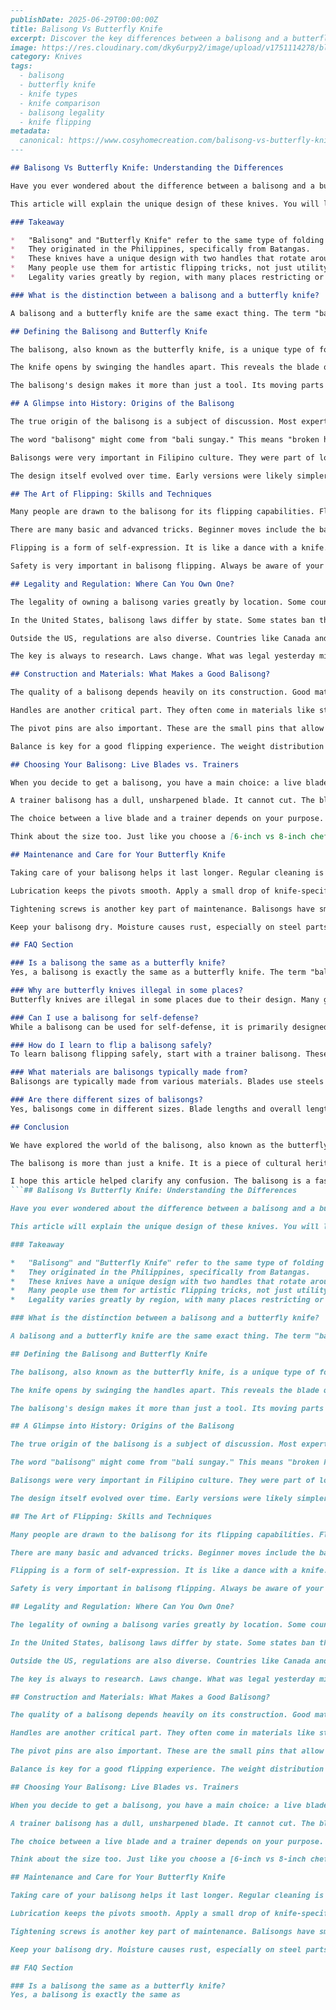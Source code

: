 ```markdown
---
publishDate: 2025-06-29T00:00:00Z
title: Balisong Vs Butterfly Knife
excerpt: Discover the key differences between a balisong and a butterfly knife. Learn about their origins, legality, and uses in this detailed guide.
image: https://res.cloudinary.com/dky6urpy2/image/upload/v1751114278/blog_image_1751114278_lx1wds.webp
category: Knives
tags:
  - balisong
  - butterfly knife
  - knife types
  - knife comparison
  - balisong legality
  - knife flipping
metadata:
  canonical: https://www.cosyhomecreation.com/balisong-vs-butterfly-knife
---

## Balisong Vs Butterfly Knife: Understanding the Differences

Have you ever wondered about the difference between a balisong and a butterfly knife? Many people use these terms, but sometimes they are not sure what they mean. I often hear questions about them. Let's make it clear. We will look at what these knives are, where they come from, and how people use them.

This article will explain the unique design of these knives. You will learn about their history and cultural meaning. We will discuss how people perform tricks with them. We also cover the laws about owning them in different places. I will talk about how these knives are made. Then we will compare live blades with training knives. Finally, you will get tips on caring for your knife.

### Takeaway

*   "Balisong" and "Butterfly Knife" refer to the same type of folding knife.
*   They originated in the Philippines, specifically from Batangas.
*   These knives have a unique design with two handles that rotate around the tang.
*   Many people use them for artistic flipping tricks, not just utility.
*   Legality varies greatly by region, with many places restricting or banning them.

### What is the distinction between a balisong and a butterfly knife?

A balisong and a butterfly knife are the same exact thing. The term "balisong" comes from the Philippines, where the knife originated. "Butterfly knife" is a descriptive name given because its two handles swing open like butterfly wings. There is no functional or design difference between them.

## Defining the Balisong and Butterfly Knife

The balisong, also known as the butterfly knife, is a unique type of folding knife. It has two handles that rotate. These handles counter-rotate around the tang. The tang is the part of the blade that extends into the handle. When closed, the blade sits securely between the two handles. This design keeps the sharp edge safely covered.

The knife opens by swinging the handles apart. This reveals the blade quickly. The two handles are often called the "bite handle" and the "safe handle." The bite handle is the one that covers the sharp edge when the knife is closed. The safe handle is the one that covers the blunt edge. Knowing this helps flippers avoid cuts.

The balisong's design makes it more than just a tool. Its moving parts allow for quick deployment. They also make it popular for artistic maneuvers. People perform elaborate tricks by manipulating the handles. This movement is called "flipping." The distinctive opening method is a key part of its appeal.

## A Glimpse into History: Origins of the Balisong

The true origin of the balisong is a subject of discussion. Most experts agree it comes from the Philippines. It specifically comes from the Batangas province. People there used the balisong as a utility knife. It served many purposes for daily tasks. It was a common tool for farmers and fishermen.

The word "balisong" might come from "bali sungay." This means "broken horn" in Tagalog. This name refers to the materials used for older handles. Another theory suggests it comes from "bali sa taong," meaning "to break a person." This hints at its effectiveness as a self-defense weapon. I think its history shows a mix of everyday use and personal safety.

Balisongs were very important in Filipino culture. They were part of local martial arts. People passed down knife-wielding skills through generations. The knife became a symbol of Filipino heritage. It represented the resourcefulness of the people. This rich history makes the balisong special to many collectors. Some styles, like the [American vs European knife and fork](https://cosyhomecreation.com/american-vs-european-knife-and-fork) have distinct cultural roots too. Different cultures develop different tools based on their needs and traditions.

The design itself evolved over time. Early versions were likely simpler. As craftsmanship improved, so did the knives. Modern balisongs often use advanced materials. But the core design remains true to its roots. This connection to the past is part of the balisong's enduring charm.

## The Art of Flipping: Skills and Techniques

Many people are drawn to the balisong for its flipping capabilities. Flipping is the art of manipulating the knife. You move it in complex, flowing patterns. It takes a lot of practice to master these tricks. The goal is to perform movements smoothly and safely. Flipping helps improve hand-eye coordination. It also builds dexterity.

There are many basic and advanced tricks. Beginner moves include the basic opening and closing. The "zen rollover" and "aerial" are also popular starting points. More advanced tricks involve multiple rotations and intricate hand movements. Flippers often use trainer balisongs first. These knives have dull blades. They prevent injuries during practice.

Flipping is a form of self-expression. It is like a dance with a knife. Each flipper develops a unique style. Videos of balisong flipping are popular online. They showcase the skill and artistry involved. I have seen some amazing performances. The community of balisong flippers is very active. They share tips and tricks with each other.

Safety is very important in balisong flipping. Always be aware of your surroundings. Make sure you have enough space. Use a trainer knife when learning new moves. Only use live blades after you are very confident. Wearing gloves can also protect your hands. This dedication to safety allows the art form to thrive.

## Legality and Regulation: Where Can You Own One?

The legality of owning a balisong varies greatly by location. Some countries and states have strict laws. Others have more relaxed rules. It is very important to know the laws where you live. Ignorance of the law is not an excuse. You must always check local regulations before buying or carrying a balisong.

In the United States, balisong laws differ by state. Some states ban them entirely. This means you cannot own, carry, or even import them. Other states allow ownership but restrict open or concealed carry. For example, California considers them a switchblade, which is generally illegal to carry concealed. In contrast, states like Arizona have fewer restrictions. I recommend checking your state's specific knife laws.

Outside the US, regulations are also diverse. Countries like Canada and Australia generally prohibit balisongs. The United Kingdom also has very strict knife laws. Many European countries consider them illegal weapons. However, in the Philippines, where they originate, they are more commonly accepted. Even there, some areas might have rules about public carry.

The key is always to research. Laws change. What was legal yesterday might not be today. A simple search for "[your state/country] balisong laws" can provide current information. Using a trainer balisong for practice is usually legal. This is because it does not have a sharp blade. It is the safest way to enjoy flipping without legal concerns.

## Construction and Materials: What Makes a Good Balisong?

The quality of a balisong depends heavily on its construction. Good materials lead to a durable and functional knife. Blades are usually made from various types of steel. Stainless steel is common. It resists rust well. High-carbon steel offers better edge retention. Some knives use [alloy steel vs stainless steel knife](https://cosyhomecreation.com/alloy-steel-vs-stainless-steel-knife) for different properties. Alloy steels can be stronger or hold an edge longer. The choice of blade material impacts performance.

Handles are another critical part. They often come in materials like stainless steel, titanium, or aluminum. Each material has different properties. Stainless steel handles are heavy and durable. Titanium is lighter but very strong. Aluminum handles are lightweight and good for flipping. Sometimes, you see G10 or carbon fiber handles. These materials offer good grip and reduce weight.

The pivot pins are also important. These are the small pins that allow the handles to rotate. Good balisongs use high-quality pivots. They might use hardened steel or bushings. Some even use ball bearings for very smooth action. The smoothness of the pivot directly affects how well the knife flips. I always check the hardware when looking at a balisong.

Balance is key for a good flipping experience. The weight distribution between the blade and handles matters. A well-balanced balisong feels natural to control. It moves predictably. A poorly balanced one can be difficult to manage. Different handle designs, like solid channel handles versus sandwiched scales, also affect the feel. Some high-end balisongs even allow for adjustable weights. This helps users customize the balance.

## Choosing Your Balisong: Live Blades vs. Trainers

When you decide to get a balisong, you have a main choice: a live blade or a trainer. A live blade balisong has a sharp edge. It can cut things. This type is a real tool. People use it for various tasks. Collectors also value live blades for their craftsmanship. They require careful handling due to the sharp edge.

A trainer balisong has a dull, unsharpened blade. It cannot cut. The blade is often rounded or has holes. This makes it safe for practice. Beginners should always start with a trainer. It lets you learn flipping tricks without risk of injury. Trainers are also legal in more places than live blades. This avoids many legal problems. I personally recommend starting with a trainer.

The choice between a live blade and a trainer depends on your purpose. If you want a functional knife, a live blade is appropriate. If you want to learn flipping or just enjoy the movement, a trainer is better. Many serious flippers own both. They practice new moves with a trainer. Then they perform with a live blade once they are confident. The feeling can be slightly different between the two.

Think about the size too. Just like you choose a [6-inch vs 8-inch chef knife](https://cosyhomecreation.com/6-inch-vs-8-inch-chef-knife) based on your cooking needs, balisongs come in different lengths. A longer balisong might feel different to flip than a shorter one. The weight also varies. Lighter trainers might be easier for fast tricks. Heavier ones can feel more substantial. Consider your hand size and desired flipping style.

## Maintenance and Care for Your Butterfly Knife

Taking care of your balisong helps it last longer. Regular cleaning is important. Dirt and dust can get into the pivot points. This makes the knife feel gritty. Use a soft brush to remove debris. A cotton swab works well for tight spaces. You should also wipe down the blade after each use. This prevents smudges and corrosion.

Lubrication keeps the pivots smooth. Apply a small drop of knife-specific oil to each pivot. Move the handles back and forth. This helps spread the oil. Do not use too much oil. Excess oil can attract more dirt. I often use a very light machine oil. It works wonders for smooth action. How often you oil depends on how much you use the knife.

Tightening screws is another key part of maintenance. Balisongs have small screws holding the handles together. These screws can loosen over time, especially with flipping. A small screwdriver set is essential for this. Do not overtighten them. Overtightening can strip the screws or make the action stiff. A bit of blue Loctite can help keep screws from backing out. Just be careful with it.

Keep your balisong dry. Moisture causes rust, especially on steel parts. If your knife gets wet, dry it immediately. Store your balisong in a dry place. A soft pouch can protect it from scratches. Some people use a display stand. Proper care ensures your butterfly knife remains in top condition for years. This care is similar to how you would maintain any quality tool, from a simple screwdriver to a specific type of kitchen [aluminum vs ceramic cookware](https://cosyhomecreation.com/aluminum-vs-ceramic-cookware). Materials need proper attention to last.

## FAQ Section

### Is a balisong the same as a butterfly knife?
Yes, a balisong is exactly the same as a butterfly knife. The term "balisong" is the traditional name from the Philippines. "Butterfly knife" is a more common descriptive name used worldwide. Both terms refer to the unique folding knife with two handles that pivot around the blade.

### Why are butterfly knives illegal in some places?
Butterfly knives are illegal in some places due to their design. Many governments classify them as dangerous weapons. They are seen as easy to conceal and quick to deploy. The association with rapid opening and their use in martial arts contributes to these bans. Laws vary widely, so check local regulations.

### Can I use a balisong for self-defense?
While a balisong can be used for self-defense, it is primarily designed as a utility tool and for artistic flipping. Using it defensively requires specific training. Legal ramifications for using any knife in self-defense can be severe. It is usually not recommended as a primary self-defense tool.

### How do I learn to flip a balisong safely?
To learn balisong flipping safely, start with a trainer balisong. These knives have dull, unsharpened blades. Watch online tutorials and practice basic moves slowly. Always ensure you have clear space around you. Practice over a soft surface, like a bed, to prevent damage if you drop it.

### What materials are balisongs typically made from?
Balisongs are typically made from various materials. Blades use steels like stainless steel or high-carbon steel. Handles often use stainless steel, titanium, or aluminum. Some handles also feature G10 or carbon fiber inserts. The choice of materials affects the knife's weight, balance, and durability.

### Are there different sizes of balisongs?
Yes, balisongs come in different sizes. Blade lengths and overall lengths vary. Smaller balisongs might be easier for fast, intricate tricks. Larger ones can feel more substantial and offer better reach. The size you choose often depends on your hand size and personal preference for flipping style.

## Conclusion

We have explored the world of the balisong, also known as the butterfly knife. It is clear that these two names refer to the very same unique folding knife. This knife comes from the Philippines and has a rich history. Its design allows for quick opening. It also makes it ideal for artistic flipping.

The balisong is more than just a knife. It is a piece of cultural heritage. It is also a tool for skill and artistry. From understanding its historical roots to mastering its complex movements, the balisong offers a lot. Remember, checking local laws is very important before you own one. Using a trainer is smart for learning.

I hope this article helped clarify any confusion. The balisong is a fascinating object. If you are interested in knives, consider exploring more. There is always something new to learn. Start with a trainer. Enjoy the challenge of learning to flip. It is a rewarding hobby.
```## Balisong Vs Butterfly Knife: Understanding the Differences

Have you ever wondered about the difference between a balisong and a butterfly knife? Many people use these terms, but sometimes they are not sure what they mean. I often hear questions about them. Let's make it clear. We will look at what these knives are, where they come from, and how people use them.

This article will explain the unique design of these knives. You will learn about their history and cultural meaning. We will discuss how people perform tricks with them. We also cover the laws about owning them in different places. I will talk about how these knives are made. Then we will compare live blades with training knives. Finally, you will get tips on caring for your knife.

### Takeaway

*   "Balisong" and "Butterfly Knife" refer to the same type of folding knife.
*   They originated in the Philippines, specifically from Batangas.
*   These knives have a unique design with two handles that rotate around the tang.
*   Many people use them for artistic flipping tricks, not just utility.
*   Legality varies greatly by region, with many places restricting or banning them.

### What is the distinction between a balisong and a butterfly knife?

A balisong and a butterfly knife are the same exact thing. The term "balisong" comes from the Philippines, where the knife originated. "Butterfly knife" is a descriptive name given because its two handles swing open like butterfly wings. There is no functional or design difference between them.

## Defining the Balisong and Butterfly Knife

The balisong, also known as the butterfly knife, is a unique type of folding knife. It has two handles that rotate. These handles counter-rotate around the tang. The tang is the part of the blade that extends into the handle. When closed, the blade sits securely between the two handles. This design keeps the sharp edge safely covered.

The knife opens by swinging the handles apart. This reveals the blade quickly. The two handles are often called the "bite handle" and the "safe handle." The bite handle is the one that covers the sharp edge when the knife is closed. The safe handle is the one that covers the blunt edge. Knowing this helps flippers avoid cuts.

The balisong's design makes it more than just a tool. Its moving parts allow for quick deployment. They also make it popular for artistic maneuvers. People perform elaborate tricks by manipulating the handles. This movement is called "flipping." The distinctive opening method is a key part of its appeal.

## A Glimpse into History: Origins of the Balisong

The true origin of the balisong is a subject of discussion. Most experts agree it comes from the Philippines. It specifically comes from the Batangas province. People there used the balisong as a utility knife. It served many purposes for daily tasks. It was a common tool for farmers and fishermen.

The word "balisong" might come from "bali sungay." This means "broken horn" in Tagalog. This name refers to the materials used for older handles. Another theory suggests it comes from "bali sa taong," meaning "to break a person." This hints at its effectiveness as a self-defense weapon. I think its history shows a mix of everyday use and personal safety.

Balisongs were very important in Filipino culture. They were part of local martial arts. People passed down knife-wielding skills through generations. The knife became a symbol of Filipino heritage. It represented the resourcefulness of the people. This rich history makes the balisong special to many collectors. Some styles, like the [American vs European knife and fork](https://cosyhomecreation.com/american-vs-european-knife-and-fork) have distinct cultural roots too. Different cultures develop different tools based on their needs and traditions.

The design itself evolved over time. Early versions were likely simpler. As craftsmanship improved, so did the knives. Modern balisongs often use advanced materials. But the core design remains true to its roots. This connection to the past is part of the balisong's enduring charm.

## The Art of Flipping: Skills and Techniques

Many people are drawn to the balisong for its flipping capabilities. Flipping is the art of manipulating the knife. You move it in complex, flowing patterns. It takes a lot of practice to master these tricks. The goal is to perform movements smoothly and safely. Flipping helps improve hand-eye coordination. It also builds dexterity.

There are many basic and advanced tricks. Beginner moves include the basic opening and closing. The "zen rollover" and "aerial" are also popular starting points. More advanced tricks involve multiple rotations and intricate hand movements. Flippers often use trainer balisongs first. These knives have dull blades. They prevent injuries during practice.

Flipping is a form of self-expression. It is like a dance with a knife. Each flipper develops a unique style. Videos of balisong flipping are popular online. They showcase the skill and artistry involved. I have seen some amazing performances. The community of balisong flippers is very active. They share tips and tricks with each other.

Safety is very important in balisong flipping. Always be aware of your surroundings. Make sure you have enough space. Use a trainer knife when learning new moves. Only use live blades after you are very confident. Wearing gloves can also protect your hands. This dedication to safety allows the art form to thrive.

## Legality and Regulation: Where Can You Own One?

The legality of owning a balisong varies greatly by location. Some countries and states have strict laws. Others have more relaxed rules. It is very important to know the laws where you live. Ignorance of the law is not an excuse. You must always check local regulations before buying or carrying a balisong.

In the United States, balisong laws differ by state. Some states ban them entirely. This means you cannot own, carry, or even import them. Other states allow ownership but restrict open or concealed carry. For example, California considers them a switchblade, which is generally illegal to carry concealed. In contrast, states like Arizona have fewer restrictions. I recommend checking your state's specific knife laws.

Outside the US, regulations are also diverse. Countries like Canada and Australia generally prohibit balisongs. The United Kingdom also has very strict knife laws. Many European countries consider them illegal weapons. However, in the Philippines, where they originate, they are more commonly accepted. Even there, some areas might have rules about public carry.

The key is always to research. Laws change. What was legal yesterday might not be today. A simple search for "[your state/country] balisong laws" can provide current information. Using a trainer balisong for practice is usually legal. This is because it does not have a sharp blade. It is the safest way to enjoy flipping without legal concerns.

## Construction and Materials: What Makes a Good Balisong?

The quality of a balisong depends heavily on its construction. Good materials lead to a durable and functional knife. Blades are usually made from various types of steel. Stainless steel is common. It resists rust well. High-carbon steel offers better edge retention. Some knives use [alloy steel vs stainless steel knife](https://cosyhomecreation.com/alloy-steel-vs-stainless-steel-knife) for different properties. Alloy steels can be stronger or hold an edge longer. The choice of blade material impacts performance.

Handles are another critical part. They often come in materials like stainless steel, titanium, or aluminum. Each material has different properties. Stainless steel handles are heavy and durable. Titanium is lighter but very strong. Aluminum handles are lightweight and good for flipping. Sometimes, you see G10 or carbon fiber handles. These materials offer good grip and reduce weight.

The pivot pins are also important. These are the small pins that allow the handles to rotate. Good balisongs use high-quality pivots. They might use hardened steel or bushings. Some even use ball bearings for very smooth action. The smoothness of the pivot directly affects how well the knife flips. I always check the hardware when looking at a balisong.

Balance is key for a good flipping experience. The weight distribution between the blade and handles matters. A well-balanced balisong feels natural to control. It moves predictably. A poorly balanced one can be difficult to manage. Different handle designs, like solid channel handles versus sandwiched scales, also affect the feel. Some high-end balisongs even allow for adjustable weights. This helps users customize the balance.

## Choosing Your Balisong: Live Blades vs. Trainers

When you decide to get a balisong, you have a main choice: a live blade or a trainer. A live blade balisong has a sharp edge. It can cut things. This type is a real tool. People use it for various tasks. Collectors also value live blades for their craftsmanship. They require careful handling due to the sharp edge.

A trainer balisong has a dull, unsharpened blade. It cannot cut. The blade is often rounded or has holes. This makes it safe for practice. Beginners should always start with a trainer. It lets you learn flipping tricks without risk of injury. Trainers are also legal in more places than live blades. This avoids many legal problems. I personally recommend starting with a trainer.

The choice between a live blade and a trainer depends on your purpose. If you want a functional knife, a live blade is appropriate. If you want to learn flipping or just enjoy the movement, a trainer is better. Many serious flippers own both. They practice new moves with a trainer. Then they perform with a live blade once they are confident. The feeling can be slightly different between the two.

Think about the size too. Just like you choose a [6-inch vs 8-inch chef knife](https://cosyhomecreation.com/6-inch-vs-8-inch-chef-knife) based on your cooking needs, balisongs come in different lengths. A longer balisong might feel different to flip than a shorter one. The weight also varies. Lighter trainers might be easier for fast tricks. Heavier ones can feel more substantial. Consider your hand size and desired flipping style.

## Maintenance and Care for Your Butterfly Knife

Taking care of your balisong helps it last longer. Regular cleaning is important. Dirt and dust can get into the pivot points. This makes the knife feel gritty. Use a soft brush to remove debris. A cotton swab works well for tight spaces. You should also wipe down the blade after each use. This prevents smudges and corrosion.

Lubrication keeps the pivots smooth. Apply a small drop of knife-specific oil to each pivot. Move the handles back and forth. This helps spread the oil. Do not use too much oil. Excess oil can attract more dirt. I often use a very light machine oil. It works wonders for smooth action. How often you oil depends on how much you use the knife.

Tightening screws is another key part of maintenance. Balisongs have small screws holding the handles together. These screws can loosen over time, especially with flipping. A small screwdriver set is essential for this. Do not overtighten them. Overtightening can strip the screws or make the action stiff. A bit of blue Loctite can help keep screws from backing out. Just be careful with it.

Keep your balisong dry. Moisture causes rust, especially on steel parts. If your knife gets wet, dry it immediately. Store your balisong in a dry place. A soft pouch can protect it from scratches. Some people use a display stand. Proper care ensures your butterfly knife remains in top condition for years. This care is similar to how you would maintain any quality tool, from a simple screwdriver to a specific type of kitchen [aluminum vs ceramic cookware](https://cosyhomecreation.com/aluminum-vs-ceramic-cookware). Materials need proper attention to last.

## FAQ Section

### Is a balisong the same as a butterfly knife?
Yes, a balisong is exactly the same as